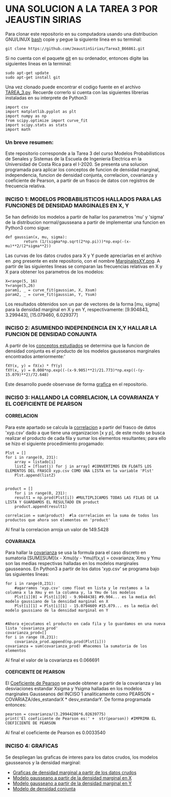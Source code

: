 UNA SOLUCION A LA TAREA 3 POR JEAUSTIN SIRIAS
=============================================

Para clonar este repositorio en su computadora usando una distribucion GNU/LINUX [bash](https://es.wikipedia.org/wiki/Bash) copie y pegue la siguiente linea en su terminal:


	git clone https://github.com/JeaustinSirias/Tarea3_B66861.git

Si no cuenta con el paquete [git](https://git-scm.com/) en su ordenador, entonces digite las siguientes lineas en la terminal:

	sudo apt-get update
	sudo apt-get install git

Una vez clonado puede encontrar el codigo fuente en el archivo [TAREA_3.py](https://github.com/JeaustinSirias/Tarea3_B66861/blob/master/TAREA_3.py). Recuerde correrlo si cuenta con las siguientes librerias instaladas en su interprete de Python3:

	import csv
	import matplotlib.pyplot as plt
	import numpy as np
	from scipy.optimize import curve_fit
	import scipy.stats as stats
	import math

### Un breve resumen:

Este repositorio corresponde a la Tarea 3 del curso Modelos Probabilisticos de Senales y Sistemas de la Escuela de Ingenieria Electrica en la Universidad de Costa Rica para el I-2020. Se presenta una solucion programada para aplicar los conceptos de funcion de densidad marginal, independencia, funcion de densidad conjunta, correlacion, covarianza y coeficiente de Pearson, a partir de un frasco de datos con registros de frecuencia relativa.


### INCISO 1: MODELOS PROBABILISTICOS HALLADOS PARA LAS FUNCIONES DE DENSIDAD MARGINALES EN X, Y

Se han definido los modelos a partir de hallar los parametros 'mu' y 'sigma' de la distribucion normal/gausseana a partir de implementar una funcion en Python3 como sigue:


	def gaussian(x, mu, sigma):
    		return (1/(sigma*np.sqrt(2*np.pi)))*np.exp(-(x-mu)**2/(2*sigma**2))


Las curvas de los datos crudos para X y Y puede apreciarlas en el archivo en .png presente en este repositorio, con el nombre [MarginalesXY.png](https://github.com/JeaustinSirias/Tarea3_B66861/blob/master/MarginalesXY.png). A partir de las siguientes lineas se comparan las frecuencias relativas en X y X para obtener los parametros de los modelos:
	
	X=range(5, 16) 
	Y=range(5,26)
	param1, _ = curve_fit(gaussian, X, Xsum) 
	param2, _ = curve_fit(gaussian, Y, Ysum)

Los resultados obtenidos son un par de vectores de la forma [mu, sigma] para la densidad marginal en X y en Y, respectivamente: [9.904843, 3.299443], [15.079460, 6.029377]


### INCISO 2: ASUMIENDO INDEPENDENCIA EN X,Y HALLAR LA FUNCION DE DENSIDAD CONJUNTA

A partir de los [conceptos estudiados](https://es.wikipedia.org/wiki/Distribuci%C3%B3n_conjunta) se determina que la funcion de densidad conjunta es el producto de los modelos gausseanos marginales encontrados anteriormente:'

	fXY(x, y) = fX(x) * fY(y) 
	fXY(x, y) = 0.008*np.exp((-(x-9.905)**2)/21.773)*np.exp((-(y-15.079)**2)/72.648)
		
Este desarrollo puede observase de forma [grafica](https://github.com/JeaustinSirias/Tarea3_B66861/blob/master/DenConjuntaXY.png) en el repositorio.

### INCISO 3: HALLANDO LA CORRELACION, LA COVARIANZA Y EL COEFICIENTE DE PEARSON

#### CORRELACION

Para este apartado se calcula la [correlacion](https://es.wikipedia.org/wiki/Correlaci%C3%B3n) a partir del frasco de datos 'xyp.csv' dado a que tiene una organizacion [x y p], de este modo se busca realizar el producto de cada fila y sumar los elementos resultantes; para ello se hizo el siguiente procedimiento progamado:

	Plst = []
	for i in range(0, 231):
		array = listado[i]
		listZ = [float(j) for j in array] #CONVERTIMOS EN FLOATS LOS ELEMENTOS DEL FRASCO xyp.csv COMO UNA LISTA en la variable 'Plst'
		Plst.append(listZ)


	product = []
		for i in range(0, 231):
		result1 = np.prod(Plst[i]) #MULTIPLICAMOS TODAS LAS FILAS DE LA LISTA Y GUARDAMOS EL RESULTADO EN product
		product.append(result1)

	correlacion = sum(product)	#la correlacion en la suma de todos los productos que ahora son elementos en 'product'

Al final la correlacion arroja un valor de 149.5428

#### COVARIANZA

Para hallar la [covarianza](https://es.wikipedia.org/wiki/Covarianza#:~:text=En%20probabilidad%20y%20estad%C3%ADstica%2C%20la,aleatorias%20respecto%20a%20sus%20medias.) se usa la formula para el caso discreto en sumatoria [SUM][SUM](x - Xmu)(y - Ymu)f(x,y) = covarianza; Xmu y Ymu son las medias respectivas halladas en los modelos marginales gausseanos. En Python3 a partir de los datos 'xyp.csv' se programa bajo las siguientes lineas:

	for i in range(0,231):
		#agarramos 'xyp.csv' como float en lista y le restamos a la columna x la Xmu y en la columna y, la Ymu de los modelos
		Plst[i][0] = Plst[i][0] - 9.90484381 #9.904... es la media del modelo gaussiano de la densidad marginal en X
		Plst[i][1] = Plst[i][1] - 15.0794609 #15.079... es la media del modelo gaussiano de la densidad marginal en Y 


	#Ahora ejecutamos el producto en cada fila y lo guardamos en una nueva lista 'covarianza_prod'
	covarianza_prod=[]
	for i in range (0,231):
  		covarianza_prod.append(np.prod(Plst[i]))
	covarianza = sum(covarianza_prod) #hacemos la sumatoria de los elementos 

Al final el valor de la covarianza es 0.066691

#### COEFICIENTE DE PEARSON

El [Coeficiente de Pearson](https://es.wikipedia.org/wiki/Coeficiente_de_correlaci%C3%B3n_de_Pearson) se puede obtener a partir de la covarianza y las desviaciones estandar Xsigma y Ysigma halladas en los modelos marginales Gausseanos del INCISO 1 analiticamente como PEARSON = COVARIAZA/des_estandarX * desv_estandarY. De forma programada entonces:

	pearson = covarianza/(3.29944286*6.02639775)
	print('El coeficiente de Pearson es:' +  str(pearson)) #IMPRIMA EL COEFICIENTE DE PEARSON

Al final el coeficiente de Pearson es 0.0033540
### INCISO 4: GRAFICAS

Se despliegan las graficas de interes para los datos crudos, los modelos gausseanos y la densidad marginal:

- [Graficas de densidad marginal a partir de los datos crudos](https://github.com/JeaustinSirias/Tarea3_B66861/blob/master/MarginalesXY.png)
- [Modelo gausseano a partir de la densidad marginal en X](https://github.com/JeaustinSirias/Tarea3_B66861/blob/master/GausseanaX.png)
- [Modelo gausseano a partir de la densidad marginal en Y](https://github.com/JeaustinSirias/Tarea3_B66861/blob/master/GausseanaY.png)
- [Modelo de densidad conjunta](https://github.com/JeaustinSirias/Tarea3_B66861/blob/master/DenConjuntaXY.png)


